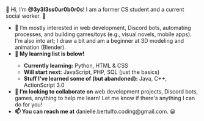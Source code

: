 👋 Hi, I’m <b>@3y3l3ss0ur0b0r0s</b>! I am a former CS student and a current social worker. 🙂
<ul>
  <li>👀 I’m mostly interested in web development, Discord bots, automating processes, and building games/toys (e.g., visual novels, mobile apps). I'm also into art; I draw a bit and am a beginner at 3D modeling and animation (Blender).</li>
  <li><b>🌱 My learning list is below!</b></li>
    <ul>
      <li><b>Currently learning:</b> Python, HTML & CSS</li>
      <li><b>Will start next:</b> JavaScript, PHP, SQL (just the basics)</li>
      <li><b>Stuff I've learned some of (but abandoned):</b> Java, C++, ActionScript 3.0</li>
    </ul>
  </li>
  <li><b>🤝 I’m looking to collaborate on</b> web development projects, Discord bots, games, anything to help me learn! Let me know if there's anything I can do for you!</li>
  <li><b>📫 You can reach me at</b> danielle.bertulfo.coding@gmail.com. 😀</li>
</ul>

<!---
3y3l3ss0ur0b0r0s/3y3l3ss0ur0b0r0s is a ✨ special ✨ repository because its `README.md` (this file) appears on your GitHub profile.
You can click the Preview link to take a look at your changes.
--->
